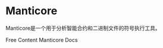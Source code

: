 # Manticore

Manticore是一个用于分析智能合约和二进制文件的符号执行工具。

<ResourceGroupTitle>Free Content</ResourceGroupTitle>
<BadgeLink colorScheme='yellow' badgeText='Read' href='https://manticore.readthedocs.io/'>Manticore Docs</BadgeLink>
